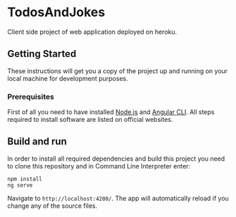 # TodosAndJokes

Client side project of web application deployed on heroku.

## Getting Started

These instructions will get you a copy of the project up and running on your local machine for development purposes.

### Prerequisites

First of all you need to have installed [Node.js](https://nodejs.org/en/) and [Angular CLI](https://cli.angular.io/). All steps required to install software are listed on official websites.

## Build and run

In order to install all required dependencies and build this project you need to clone this repository and in Command Line Interpreter enter:

```
npm install
ng serve
```
Navigate to `http://localhost:4200/`. The app will automatically reload if you change any of the source files.

